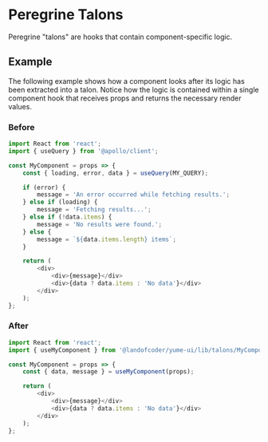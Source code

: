 # Peregrine Talons

Peregrine "talons" are hooks that contain component-specific logic.

## Example

The following example shows how a component looks after its logic has been extracted into a talon. Notice how the logic is contained within a single component hook that receives props and returns the necessary render values.

### Before

```js
import React from 'react';
import { useQuery } from '@apollo/client';

const MyComponent = props => {
    const { loading, error, data } = useQuery(MY_QUERY);

    if (error) {
        message = 'An error occurred while fetching results.';
    } else if (loading) {
        message = 'Fetching results...';
    } else if (!data.items) {
        message = 'No results were found.';
    } else {
        message = `${data.items.length} items`;
    }

    return (
        <div>
            <div>{message}</div>
            <div>{data ? data.items : 'No data'}</div>
        </div>
    );
};
```

### After

```js
import React from 'react';
import { useMyComponent } from '@landofcoder/yume-ui/lib/talons/MyComponent';

const MyComponent = props => {
    const { data, message } = useMyComponent(props);

    return (
        <div>
            <div>{message}</div>
            <div>{data ? data.items : 'No data'}</div>
        </div>
    );
};
```
